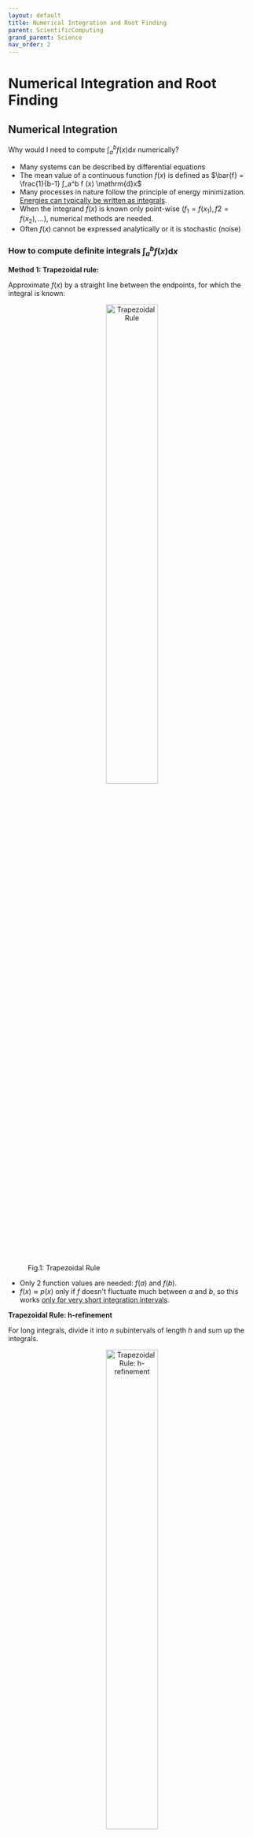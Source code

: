 ```yaml
---
layout: default
title: Numerical Integration and Root Finding
parent: ScientificComputing
grand_parent: Science
nav_order: 2
---
```


# Numerical Integration and Root Finding

## Numerical Integration

Why would I need to compute $∫_a^b f (x) \mathrm{d}x$ numerically?
- Many systems can be described by differential equations
- The mean value of a continuous function $f(x)$ is defined as $\bar{f} = \frac{1}{b-1} ∫_a^b f (x) \mathrm{d}x$ 
- Many processes in nature follow the principle of energy minimization. <ins>Energies can
typically be written as integrals</ins>.
- When the integrand $f (x)$ is known only point-wise $(f_1 = f (x_1), f2 = f (x_2), ...)$, numerical methods are needed.
- Often $f (x)$ cannot be expressed analytically or it is stochastic (noise)

### How to compute definite integrals $∫_a^b f (x) \mathrm{d}x$

**Method 1: Trapezoidal rule:**

Approximate $f(x)$ by a straight line between the endpoints, for which the integral is known:

<figure>
    <div style="text-align:center;">
    <img src="/Images/TrapezoidalRule.png" alt="Trapezoidal Rule" 
    style="width:50%; height:auto;">
    </div>
    <figcaption>Fig.1: Trapezoidal Rule</figcaption>
</figure>

- Only 2 function values are needed: $f(a)$ and $f(b)$. 
- $f(x)≈p(x)$ only if $f$ doesn't fluctuate much between $a$ and $b$, so this works <ins>only for very short integration intervals</ins>. 

**Trapezoidal Rule: h-refinement**

For long integrals, divide it into $n$ subintervals of length $h$ and sum up the integrals. 

<figure>
    <div style="text-align:center;">
    <img src="/Images/hRefinement.png" alt="Trapezoidal Rule: h-refinement" 
    style="width:50%; height:auto;">
    </div>
    <figcaption>Fig.2: Trapezoidal Rule: h-refinement</figcaption>
</figure>

For $h = \frac{b-a}{n}$ and $x_i=a + i \cdot h$:

$$
∫_a^b f(x)d(x) ≈ h\left(\frac{f(x_0)}{2}+\sum_{i=1}^{n-1} f(x_i) + \frac{f(x_n)}{2}\right)
$$

Complexity: $O(N)$ ($N = n+1$ function evaluations needed to compute a 1D integral)

**Method 2: Simpson's Rule**

Approximate $f(x)$ by a parabola defined by 3 points, for which the integral is known:

<figure>
    <div style="text-align:center;">
    <img src="/Images/SimpsonRule.png" alt="Simpson's Rule" 
    style="width:50%; height:auto;">
    </div>
    <figcaption>Fig.3: Simpson's Rule</figcaption>
</figure>

- 3 function values are needed: $f(a), f(b),$ and $f(\frac{a+b}{2})$.
- $f(x) ≈ p(x)$ only if $a$ and $b$ are near each other, so this also works well only for very short integrals. 

Derivation of Simpson's Rule:
- Simpson's Rule approximate $f(x)$ using a quadratic polynomial $p(x)$ that passes through the points $(a, f(a)), (b, f(b))$, and the midpoint $(\frac{a+b}{2}, f(\frac{a+b}{2}))$

- A quadratic polynomial can be written as $p(x) = Ax^2 + Bx + C$

- To determine $A, B,$ and $C$, we can set up the system of equations:

$$
\begin{cases}
    A a^2 + B a + C = f(a) \\
    A b^2 + B b + C = f(b) \\
    A \left( \frac{a + b}{2} \right)^2 + B \left( \frac{a + b}{2} \right) + C = f\left( \frac{a + b}{2} \right)
\end{cases}
$$

- Integral of the quadratic polynomial over [a,b] can be found using basic calculus:

$$
\int_{a}^{b} p(x) \, dx = \int_{a}^{b} (A x^2 + B x + C) \, dx
$$

- This evaluate to:

$$
A \left[ \frac{x^3}{3} \right]_{a}^{b} + B \left[ \frac{x^2}{2} \right]_{a}^{b} + C \left[ x \right]_{a}^{b}
$$

By solving the system of equations and integrating, the integral of the polynomial can be approximated in the form:

$$
\int_{a}^{b} f(x) \, dx \approx \frac{b - a}{6} \left[ f(a) + 4 f\left( \frac{a + b}{2} \right) + f(b) \right]
$$

**Simpson's Rule: h-refinement, p-refinement**

<figure>
    <div style="text-align:center;">
    <img src="/Images/SimpsonHPRefinement.png" alt="Simpson's Rule: h-refinement, p-refinement" 
    style="width:50%; height:auto;">
    </div>
    <figcaption>Fig.4: Simpson's Rule: h-refinement, p-refinement</figcaption>
</figure>

- Complexity: $O(N)$
- 2nd refinement technique: Increase the degree of the polynomial (1: linear, 2: quadratic, 3: cubic eetc.). This is called <ins>p-refinement</ins>
- These polynomials are also called basis functions or shape functions.

**Practical Issues**
- Non-Uniform Grid Spacing
    - E.g., if the values are coming from expensive experiments or simulation output
    - Apply an integration formula for one interval to each subinterval
- Noisy Data
    - What if the function values $f_1. f_2, \ldots$ are stochastic/unreliable?
        - Fit a model function to the data first, then integrate that function
        - Aggregate the data into bins, and use the bin averages to integrate 

**Convergence Order**

$$
∫_a^b f(x)d(x) = \sum_{i=1}^n p(x) dx + e(f, p, a, b, h), \quad h = x_i - x_{i-1}
$$

- How big is the error $e$ made with these approximations?
- How to compare different numerical integration methods?

>**Definition: Convergence order of an integration method**
The exponent $\alpha$ of the resolution $h$ with which the error $e$ asymptotically decreases according to $\lvert e \rvert ∼ h^{\alpha}$

- Trapezoidal rule: $e = O(h^2)$ (2nd-order h-convergence)
- Simpson's rule: $e = O(h^4)$ (4th-order h-convergence)

These two methods are examples of composite Newton-Cotes rules. There are many more such integration methods that use other types of polynomials. 

**Convergence Plot**
- Higher convergence order is generally better.
- Like the Landau notation for algorithmic complexity, it says nothing about the absolute error, only how the error scales if $h$ is reduced. 

<figure>
    <div style="text-align:center;">
    <img src="/Images/ConvergencePlot.png" alt="Convergence Plot" 
    style="width:50%; height:auto;">
    </div>
    <figcaption>Fig.5: Convergence Plot for Trapezoidal rule and Simpson's rule</figcaption>
</figure>

When the relative error approaches the limit of double precision (around $10^{-16}$), numerical fluctuation and deviation emerges. 

**Newton-Cotes formulas**

- The Newton-Cotes rules use polynomials with degree $k: p(x) = a_k x^k + \ldots + a_1x + a_0$
- They integrate polynomials with degree $k+1$ exactly if $k$ is even, degree $k$ if $k$ is odd. 
- They are therefore said to have precision order $k+1$ or $k$ (not to be confused with the h-convergence order!)
- The precision order of these formulas is $k+1$ for even $k$ and $k$ for odd $k$. This means the rule exactly integrates polynomials up to this degree. 

<figure>
    <div style="text-align:center;">
    <img src="/Images/NewtonCotesExample.png" alt="Newton-Cotes Example" 
    style="width:50%; height:auto;">
    </div>
    <figcaption>Fig.6: Newton-Cotes Example with k = 0 (Midpoint Rule)</figcaption>
</figure>

- Two classes of Newton-Cotes formulas: Open and closed
- Closed formulas use endpoints $x_0 = a$ and $x_k = b$ as integration points
- Open formulas use only points in the interior of the interval

**Maximizing Efficiency of Numerical Integration**

Numerical integration is also called numerical quadrature or just quadrature
- Quadratures are often selected based on precision per computational cost
- To measure cost, the number of function evaluations is usually taken
- With N function values, what’s the maximal precision order a quadrature can have?
- Or: If we want a quadrature of a specific order, how many function evaluations are
needed at minimum?
- This question will be crucial later, e.g., for the finite element method

**Method 3: Gaussian Quadrature**

It can be proven that Gaussian quadrature has the largest possible precision order: $2N-1$ for $N$ function evaluations in $1D$.

$$
∫_{-1}^1 f(x) dx ≈ \sum_{i=1}^N w_i f(x_i)
$$

For a desired $N$, the question is then only how to choose the nodes $x_i$ and integration weights $w_i$. These are called the Gauss points and Gauss weights. 

Gaussian quadrature is optimal in the sense that it is exact for the polynomial with highest possible degree:

$f (x) = a_{2N−1}x^{2N−1} + ... + a_1x + a_0$

Gauss points are usually defined on the interval [-1, 1]. For any integration bounds $a, b$ transform the problem according to:

$$
∫_{-1}^1 f(x) dx = \frac{b-a}{2}∫_{-1}^1f(\frac{b-a}{2}ξ + \frac{a+b}{2}) dξ
$$

The normalized variable $ξ \in [-1,1]$ is also called barycentric coordinate. 

Gauss points and corresponding weights for integration with maximal order can be defined also in higher dimensions. 

### Multidimensional integrals: $∫_{a_N}^{b_N} \ldots ∫_{a_2}^{b_2} ∫_{a_1}^{b_1} f(x_1, x_2, \ldots, x_N) \mathrm{d}x_1, \mathrm{d}x_2 \ldots \mathrm{d}x_N$

### Monte Carlo integration & the curse of dimensionality**

## Numerical Root Finding

### How to solve nonlinear equations, i.e., find $x$ for which $f(x) = 0$

### Bisection method, regula falsi, secant method, Newton’s method

### Theory: Convergence order